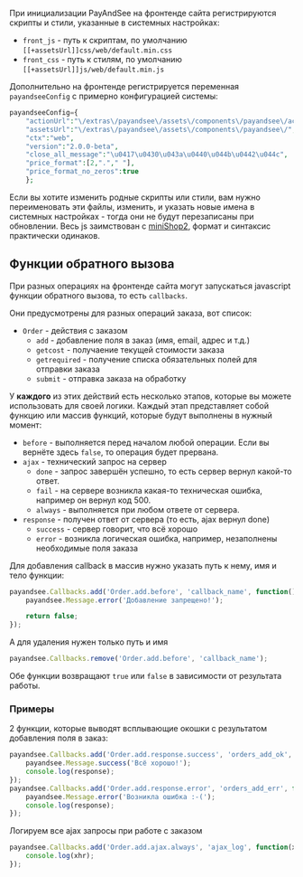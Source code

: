 При инициализации PayAndSee на фронтенде сайта регистрируются скрипты и стили, указанные в системных настройках:

* `front_js` - путь к скриптам, по умолчанию `[[+assetsUrl]]css/web/default.min.css`
* `front_css` - путь к стилям, по умолчанию `[[+assetsUrl]]js/web/default.min.js`

Дополнительно на фронтенде регистрируется переменная `payandseeConfig` с примерно конфигурацией системы:

```php
payandseeConfig={
    "actionUrl":"\/extras\/payandsee\/assets\/components\/payandsee\/action.php",
    "assetsUrl":"\/extras\/payandsee\/assets\/components\/payandsee\/",
    "ctx":"web",
    "version":"2.0.0-beta",
    "close_all_message":"\u0417\u0430\u043a\u0440\u044b\u0442\u044c",
    "price_format":[2,"."," "],
    "price_format_no_zeros":true
    };
```

Если вы хотите изменить родные скрипты или стили, вам нужно переименовать эти файлы, изменить, и указать новые имена в системных настройках - тогда они не будут перезаписаны при обновлении.
Весь js заимствован с [miniShop2][01020302], формат и синтаксис практически одинаков.

## Функции обратного вызова

При разных операциях на фронтенде сайта могут запускаться javascript функции обратного вызова, то есть `callbacks`.

Они предусмотрены для разных операций заказа, вот список:

* `Order` - действия с заказом
  * `add` - добавление поля в заказ (имя, email, адрес и т.д.)
  * `getcost` - получаение текущей стоимости заказа
  * `getrequired` - получение списка обязательных полей для отправки заказа
  * `submit` - отправка заказа на обработку

У **каждого** из этих действий есть несколько этапов, которые вы можете использовать для своей логики.
Каждый этап представляет собой функцию или массив функций, которые будут выполнены в нужный момент:

* `before` - выполняется перед началом любой операции. Если вы вернёте здесь `false`, то операция будет прервана.
* `ajax` - технический запрос на сервер
  * `done` - запрос завершён успешно, то есть сервер вернул какой-то ответ.
  * `fail` - на сервере возникла какая-то техническая ошибка, например он вернул код 500.
  * `always` - выполняется при любом ответе от сервера.
* `response` - получен ответ от сервера (то есть, ajax вернул done)
  * `success` - сервер говорит, что всё хорошо
  * `error` - возникла логическая ошибка, например, незаполнены необходимые поля заказа

Для добавления callback в массив нужно указать путь к нему, имя и тело функции:

```javascript
payandsee.Callbacks.add('Order.add.before', 'callback_name', function() {
    payandsee.Message.error('Добавление запрещено!');

    return false;
});
```

А для удаления нужен только путь и имя

```javascript
payandsee.Callbacks.remove('Order.add.before', 'callback_name');
```

Обе функции возвращают `true` или `false` в зависимости от результата работы.

### Примеры

2 функции, которые выводят всплывающие окошки с результатом добавления поля в заказ:

```javascript
payandsee.Callbacks.add('Order.add.response.success', 'orders_add_ok', function(response) {
    payandsee.Message.success('Всё хорошо!');
    console.log(response);
});
payandsee.Callbacks.add('Order.add.response.error', 'orders_add_err', function(response) {
    payandsee.Message.error('Возникла ошибка :-(');
    console.log(response);
});
```

Логируем все ajax запросы при работе с заказом

```javascript
payandsee.Callbacks.add('Order.add.ajax.always', 'ajax_log', function(xhr) {
    console.log(xhr);
});
```

[0104]: /ru/01_Компоненты/01_pdoTools/04_Общие_параметры.md
[0101]: /ru/01_Компоненты/01_pdoTools/
[010103]: /ru/01_Компоненты/01_pdoTools/03_Парсер.md
[010101]: /ru/01_Компоненты/01_pdoTools/01_Сниппеты/01_pdoResources.md
[01020205]: /ru/01_Компоненты/02_miniShop2/02_Сниппеты/05_msGetOrder.md
[01020104]: /ru/01_Компоненты/02_miniShop2/01_Интерфейс/04_Настройки.md
[01020302]: /ru/01_Компоненты/02_miniShop2/03_Разработка/02_Скрипты_и_стили.md
[001]: https://github.com/fenom-template/fenom/blob/master/docs/ru/tags/extends.md
